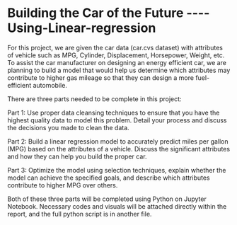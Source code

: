 # Building the Car of the Future ---- Using-Linear-regression

For this project, we are given the car data (car.cvs dataset) with attributes of vehicle such as MPG, Cylinder, Displacement, Horsepower, Weight, etc. To assist the car manufacturer on designing an energy efficient car, we are planning to build a model that would help us determine which attributes may contribute to higher gas mileage so that they can design a more fuel-efficient automobile.

There are three parts needed to be complete in this project:

Part 1:
Use proper data cleansing techniques to ensure that you have the highest quality data to model this problem. Detail your process and discuss the decisions you made to clean the data.

Part 2:
Build a linear regression model to accurately predict miles per gallon (MPG) based on the attributes of a vehicle. Discuss the significant attributes and how they can help you build the proper car.

Part 3:
Optimize the model using selection techniques, explain whether the model can achieve the specified goals, and describe which attributes contribute to higher MPG over others.

Both of these three parts will be completed using Python on Jupyter Notebook. Necessary codes and visuals will be attached directly within the report, and the full python script is in another file.
